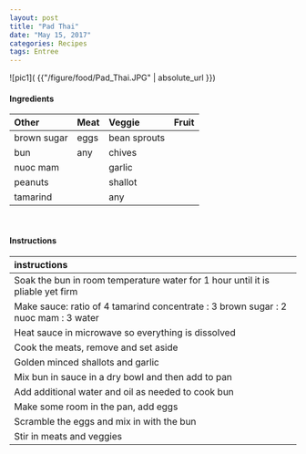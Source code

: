 ```yaml
---
layout: post
title: "Pad Thai"
date: "May 15, 2017"
categories: Recipes
tags: Entree
---
```




![pic1]( {{"/figure/food/Pad_Thai.JPG" | absolute_url }})




#### Ingredients

<table class = "presenttab">
 <thead>
  <tr>
   <th style="text-align:left;"> Other </th>
   <th style="text-align:left;"> Meat </th>
   <th style="text-align:left;"> Veggie </th>
   <th style="text-align:left;"> Fruit </th>
  </tr>
 </thead>
<tbody>
  <tr>
   <td style="text-align:left;"> brown sugar </td>
   <td style="text-align:left;"> eggs </td>
   <td style="text-align:left;"> bean sprouts </td>
   <td style="text-align:left;">  </td>
  </tr>
  <tr>
   <td style="text-align:left;"> bun </td>
   <td style="text-align:left;"> any </td>
   <td style="text-align:left;"> chives </td>
   <td style="text-align:left;">  </td>
  </tr>
  <tr>
   <td style="text-align:left;"> nuoc mam </td>
   <td style="text-align:left;">  </td>
   <td style="text-align:left;"> garlic </td>
   <td style="text-align:left;">  </td>
  </tr>
  <tr>
   <td style="text-align:left;"> peanuts </td>
   <td style="text-align:left;">  </td>
   <td style="text-align:left;"> shallot </td>
   <td style="text-align:left;">  </td>
  </tr>
  <tr>
   <td style="text-align:left;"> tamarind </td>
   <td style="text-align:left;">  </td>
   <td style="text-align:left;"> any </td>
   <td style="text-align:left;">  </td>
  </tr>
</tbody>
</table>

<br>

#### Instructions

<table class = "presenttabnoh">
 <thead>
  <tr>
   <th style="text-align:left;"> instructions </th>
  </tr>
 </thead>
<tbody>
  <tr>
   <td style="text-align:left;"> Soak the bun in room temperature water for 1 hour until it is pliable yet firm </td>
  </tr>
  <tr>
   <td style="text-align:left;"> Make sauce: ratio of 4 tamarind concentrate : 3 brown sugar : 2 nuoc mam : 3 water </td>
  </tr>
  <tr>
   <td style="text-align:left;"> Heat sauce in microwave so everything is dissolved </td>
  </tr>
  <tr>
   <td style="text-align:left;"> Cook the meats, remove and set aside </td>
  </tr>
  <tr>
   <td style="text-align:left;"> Golden minced shallots and garlic </td>
  </tr>
  <tr>
   <td style="text-align:left;"> Mix bun in sauce in a dry bowl and then add to pan </td>
  </tr>
  <tr>
   <td style="text-align:left;"> Add additional water and oil as needed to cook bun </td>
  </tr>
  <tr>
   <td style="text-align:left;"> Make some room in the pan, add eggs </td>
  </tr>
  <tr>
   <td style="text-align:left;"> Scramble the eggs and mix in with the bun </td>
  </tr>
  <tr>
   <td style="text-align:left;"> Stir in meats and veggies </td>
  </tr>
</tbody>
</table>

